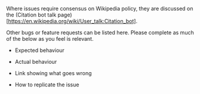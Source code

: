 Where issues require consensus on Wikipedia policy, they are discussed on the (Citation bot talk page)[https://en.wikipedia.org/wiki/User_talk:Citation_bot].

Other bugs or feature requests can be listed here.
Please complete as much of the below as you feel is relevant.

- Expected behaviour

- Actual behaviour

- Link showing what goes wrong

- How to replicate the issue
